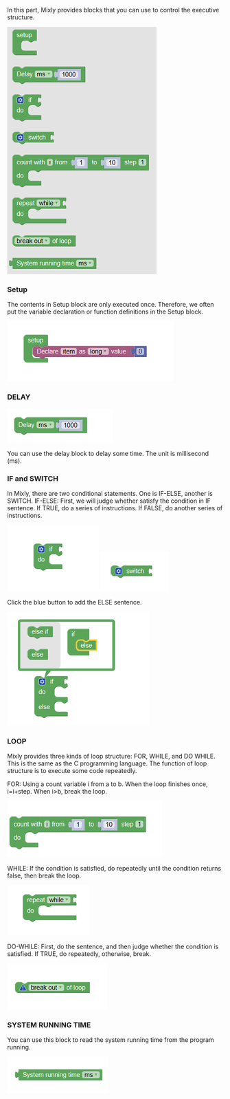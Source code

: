 In this part, Mixly provides blocks that you can use to control the executive structure.

![](images/control-en1.png)

### Setup
The contents in Setup block are only executed once. Therefore, we often put the variable declaration or function definitions in the Setup block.

![](images/control-en2.png)

### DELAY

![](images/control-en3.png)

You can use the delay block to delay some time. The unit is millisecond (ms).

### IF and SWITCH
In Mixly, there are two conditional statements. One is IF-ELSE, another is SWITCH.
IF-ELSE: First, we will judge whether satisfy the condition in IF sentence. If TRUE, do a series of instructions. If FALSE, do another series of instructions. 

![](images/control-en4.png)
![](images/control-en5.png)

Click the blue button to add the ELSE sentence.

![](images/control-en4.1.png)

### LOOP
Mixly provides three kinds of loop structure: FOR, WHILE, and DO WHILE. This is the same as the C programming language.
The function of loop structure is to execute some code repeatedly. 

FOR: Using a count variable i from a to b. When the loop finishes once, i=i+step. When i>b, break the loop.

![](images/control-en6.png)

WHILE: If the condition is satisfied, do repeatedly until the condition returns false, then break the loop.

![](images/control-en7.png)

DO-WHILE: First, do the sentence, and then judge whether the condition is satisfied. If TRUE, do repeatedly, otherwise, break.

![](images/control-en8.png)

### SYSTEM RUNNING TIME
You can use this block to read the system running time from the program running.

![](images/control-en9.png)
